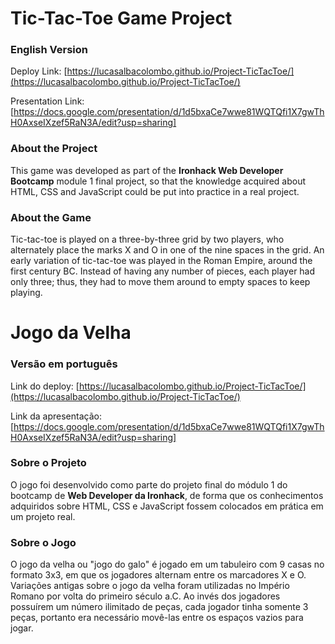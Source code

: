 # Tic-Tac-Toe Game Project

### English Version

Deploy Link:
[https://lucasalbacolombo.github.io/Project-TicTacToe/](https://lucasalbacolombo.github.io/Project-TicTacToe/)

Presentation Link: [https://docs.google.com/presentation/d/1d5bxaCe7wwe81WQTQfi1X7gwThH0AxseIXzef5RaN3A/edit?usp=sharing]

### About the Project

This game was developed as part of the **Ironhack Web Developer Bootcamp** module 1 final project, so that the knowledge acquired about HTML, CSS and JavaScript could be put into practice in a real project.

### About the Game

Tic-tac-toe is played on a three-by-three grid by two players, who alternately place the marks X and O in one of the nine spaces in the grid.
An early variation of tic-tac-toe was played in the Roman Empire, around the first century BC. Instead of having any number of pieces, each player had only three; thus, they had to move them around to empty spaces to keep playing.

# Jogo da Velha

### Versão em português

Link do deploy:
[https://lucasalbacolombo.github.io/Project-TicTacToe/](https://lucasalbacolombo.github.io/Project-TicTacToe/)

Link da apresentação: [https://docs.google.com/presentation/d/1d5bxaCe7wwe81WQTQfi1X7gwThH0AxseIXzef5RaN3A/edit?usp=sharing]

### Sobre o Projeto

O jogo foi desenvolvido como parte do projeto final do módulo 1 do bootcamp de **Web Developer da Ironhack**, de forma que os conhecimentos adquiridos sobre HTML, CSS e JavaScript fossem colocados em prática em um projeto real.

### Sobre o Jogo

O jogo da velha ou "jogo do galo" é jogado em um tabuleiro com 9 casas no formato 3x3, em que os jogadores alternam entre os marcadores X e O.
Variações antigas sobre o jogo da velha foram utilizadas no Império Romano por volta do primeiro século a.C. Ao invés dos jogadores possuírem um número ilimitado de peças, cada jogador tinha somente 3 peças, portanto era necessário movê-las entre os espaços vazios para jogar.
